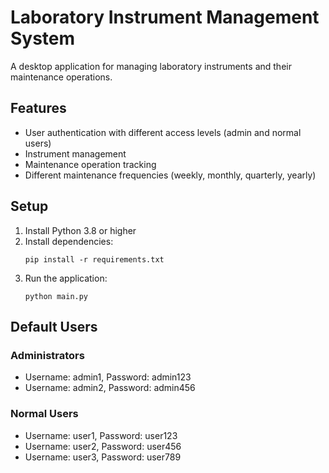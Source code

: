 # Laboratory Instrument Management System

A desktop application for managing laboratory instruments and their maintenance operations.

## Features
- User authentication with different access levels (admin and normal users)
- Instrument management
- Maintenance operation tracking
- Different maintenance frequencies (weekly, monthly, quarterly, yearly)

## Setup
1. Install Python 3.8 or higher
2. Install dependencies:
   ```
   pip install -r requirements.txt
   ```
3. Run the application:
   ```
   python main.py
   ```

## Default Users
### Administrators
- Username: admin1, Password: admin123
- Username: admin2, Password: admin456

### Normal Users
- Username: user1, Password: user123
- Username: user2, Password: user456
- Username: user3, Password: user789 